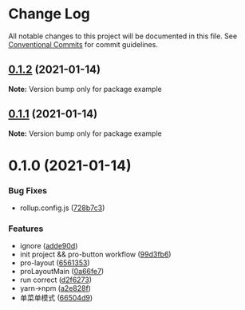# Change Log

All notable changes to this project will be documented in this file.
See [Conventional Commits](https://conventionalcommits.org) for commit guidelines.

## [0.1.2](https://github.com/wangbing0417/pro-components/compare/example@0.1.1...example@0.1.2) (2021-01-14)

**Note:** Version bump only for package example





## [0.1.1](https://github.com/wangbing0417/pro-components/compare/example@0.1.0...example@0.1.1) (2021-01-14)

**Note:** Version bump only for package example





# 0.1.0 (2021-01-14)


### Bug Fixes

* rollup.config.js ([728b7c3](https://github.com/wangbing0417/pro-components/commit/728b7c3b0839dc2d3377be243ae2bf6e39f5d176))


### Features

* ignore ([adde90d](https://github.com/wangbing0417/pro-components/commit/adde90d537cd2752ef1837ecf3130e482e633737))
* init project  && pro-button workflow ([99d3fb6](https://github.com/wangbing0417/pro-components/commit/99d3fb649da60660f37138e10c550355d086f135))
* pro-layout ([6561353](https://github.com/wangbing0417/pro-components/commit/65613533123c2b30ed2f4a09843c8fdec41cf06e))
* proLayoutMain ([0a66fe7](https://github.com/wangbing0417/pro-components/commit/0a66fe70bbe32c665f12234378c8a652677cd528))
* run correct ([d2f6273](https://github.com/wangbing0417/pro-components/commit/d2f6273e8ca71db4a25d971335e7a535580c4a03))
* yarn->npm ([a2e828f](https://github.com/wangbing0417/pro-components/commit/a2e828f7acb7e3d772f29230dde15fb65bb8bdee))
* 单菜单模式 ([66504d9](https://github.com/wangbing0417/pro-components/commit/66504d90981591a0657cf48fa053d5e7dc25eac0))
